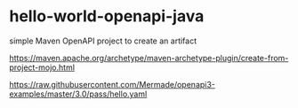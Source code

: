 # hello-world-openapi-java
simple Maven OpenAPI project to create an artifact 

<https://maven.apache.org/archetype/maven-archetype-plugin/create-from-project-mojo.html>

<https://raw.githubusercontent.com/Mermade/openapi3-examples/master/3.0/pass/hello.yaml>
